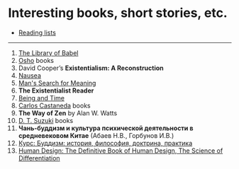 # Interesting books, short stories, etc.

- [Reading lists](reading-lists.md)

---------------

1. [The Library of Babel](https://en.wikipedia.org/wiki/The_Library_of_Babel)
2. [Osho](https://en.wikipedia.org/wiki/Rajneesh) books
3. David Cooper’s __Existentialism: A Reconstruction__
4. [Nausea](https://en.wikipedia.org/wiki/Nausea_(novel))
5. [Man's Search for Meaning](https://en.wikipedia.org/wiki/Man%27s_Search_for_Meaning)
6. __The Existentialist Reader__
7. [Being and Time](https://en.wikipedia.org/wiki/Being_and_Time)
8. [Carlos Castaneda](https://en.wikipedia.org/wiki/Carlos_Castaneda) books
9. __The Way of Zen__ by Alan W. Watts
10. [D. T. Suzuki](https://en.wikipedia.org/wiki/D._T._Suzuki) books
11. __Чань-буддизм и культура психической деятельности в средневековом Китае__ (Абаев Н.В., Горбунов И.В.)
12. [Курс: Буддизм: история, философия, доктрина, практика](https://magisteria.ru/category/buddhism/)
13. [Human Design: The Definitive Book of Human Design, The Science of Differentiation](https://www.amazon.com/Human-Design-Definitive-Differentiation-2011-05-03/dp/B01FIWA7IE)
